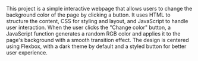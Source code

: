 This project is a simple interactive webpage that allows users to change the background color of the page by clicking a button. It uses HTML to structure the content, CSS for styling and layout, and JavaScript to handle user interaction. When the user clicks the "Change color" button, a JavaScript function generates a random RGB color and applies it to the page's background with a smooth transition effect. The design is centered using Flexbox, with a dark theme by default and a styled button for better user experience.
